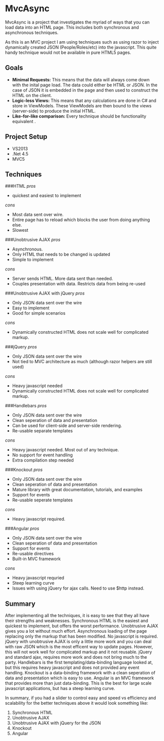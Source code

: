 MvcAsync
========

MvcAsync is a project that investigates the myriad of ways that you can load data into an HTML page.  This includes both synchronous and asynchronous techniques.

As this is an MVC project I am using techniques such as using razor to inject dynamically created JSON (People/Roles/etc) into the javascript.  This quite handy technique would not be available in pure HTML5 pages.

Goals
-----
* **Minimal Requests:** This means that the data will always come down with the inital page load. The data could either be HTML or JSON.  In the case of JSON it is embedded in the page and then used to construct the HTML on the client.
* **Logic-less Views:** This means that any calculations are done in C# and store in ViewModels.  These ViewModels are then bound to the views (server-side) to produce the initial HTML.
* **Like-for-like comparison:** Every technique should be functionality equivalent .

Project Setup
-------------
- VS2013
- .Net 4.5
- MVC5

Techniques
----------

###HTML
*pros*

- quickest and easiest to implement

*cons*

- Most data sent over wire.
- Entire page has to reload which blocks the user from doing anything else.
- Slowest

###Unobtrusive AJAX
*pros*

- Asynchronous.
- Only HTML that needs to be changed is updated
- Simple to implement

*cons*

- Server sends HTML.  More data sent than needed.
- Couples presentation with data.  Restricts data from being re-used

###Unobtrusive AJAX with jQuery
*pros*

- Only JSON data sent over the wire
- Easy to implement
- Good for simple scenarios

*cons*

- Dynamically constructed HTML does not scale well for complicated markup.

###jQuery
*pros*

- Only JSON data sent over the wire
- Not tied to MVC architecture as much (although razor helpers are still used)

*cons*
- Heavy javascript needed
- Dynamically constructed HTML does not scale well for complicated markup.

###Handlebars
*pros*

- Only JSON data sent over the wire
- Clean seperation of data and presentation
- Can be used for client-side and server-side rendering.
- Re-usable separate templates

*cons*
- Heavy javascript needed.  Most out of any technique.
- No support for event handling
- Extra compilation step needed

###Knockout
*pros*

- Only JSON data sent over the wire
- Clean seperation of data and presentation
- Mature library with great documentation, tutorials, and examples
- Support for events
- Re-usable seperate templates

*cons*
- Heavy javascript required.

###Angular
*pros*

- Only JSON data sent over the wire
- Clean seperation of data and presentation
- Support for events
- Re-usable directives
- Built-in MVC framework

*cons*

- Heavy javascript requried
- Steep learning curve
- Issues with using jQuery for ajax calls.  Need to use $http instead.

Summary
-------
After implementing all the techniques, it is easy to see that they all have their strengths and weaknesses.  Synchronous HTML
is the easiest and quickest to implement, but offers the worst performance.  Unobtrusive AJAX gives you a lot without much effort.
Asynchronous loading of the page replacing only the markup that has been modified.  No javascript is required.  jQuery with unobtrusive AJAX
is only a little more work and you can deal with raw JSON which is the most efficent way to update pages.  However, this will not work well
for complicated markup and it not reusable.  jQuery and standard ajax, requires more work and does not bring much to the party.  Handlebars
is the first templating/data-binding language looked at, but this requires heavy javascript and does not provided any event handling.
Knockout is a data-binding framework with a clean seperation of data and presentation which is easy to use.  Angular is an MVC framework that
provides more than just data-binding.  This is the best for large scale javascript applications, but has a steep learning curve.

In summary, if you had a slider to control easy and speed vs efficiency and scalability for the better techniques above it would look something like:

1. Synchronous HTML
2. Unobtrusive AJAX
3. Unobtrusive AJAX with jQuery for the JSON
4. Knockout
5. Angular
